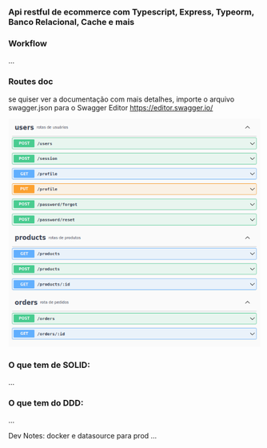 ### Api restful de ecommerce com Typescript, Express, Typeorm, Banco Relacional, Cache e mais 

### Workflow

...

### Routes doc
se quiser ver a documentação com mais detalhes, importe o arquivo swagger.json para o Swagger Editor https://editor.swagger.io/

![routes](https://github.com/geleiaa/ApiTypescript/blob/main/images/routes.png)

### O que tem de SOLID:

...

### O que tem do DDD:

...

Dev Notes: docker e datasource para prod ...
